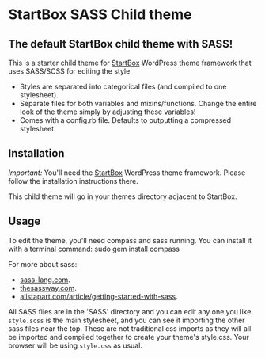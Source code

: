 StartBox SASS Child theme
============
The default StartBox child theme with SASS!
-----------------------------------

This is a starter child theme for [StartBox](http://wordpress.org/extend/themes/responsive) WordPress theme framework that uses SASS/SCSS for editing the style.

- Styles are separated into categorical files (and compiled to one stylesheet).
- Separate files for both variables and mixins/functions. Change the entire look of the theme simply by adjusting these variables!
- Comes with a config.rb file. Defaults to outputting a compressed stylesheet.

Installation
------------

*Important:* You'll need the [StartBox](http://wordpress.org/extend/themes/responsive) WordPress theme framework. Please follow the installation instructions there.

This child theme will go in your themes directory adjacent to StartBox.

Usage
------------

To edit the theme, you'll need compass and sass running. You can install it with a terminal command:
	sudo gem install compass

For more about sass:
- [sass-lang.com](http://sass-lang.com/).
- [thesassway.com](http://thesassway.com/).
- [alistapart.com/article/getting-started-with-sass](http://alistapart.com/article/getting-started-with-sass).

All SASS files are in the 'SASS' directory and you can edit any one you like. `style.scss` is the main stylesheet, and you can see it importing the other sass files near the top. These are not traditional css imports as they will all be imported and compiled together to create your theme's style.css. Your browser will be using `style.css` as usual.